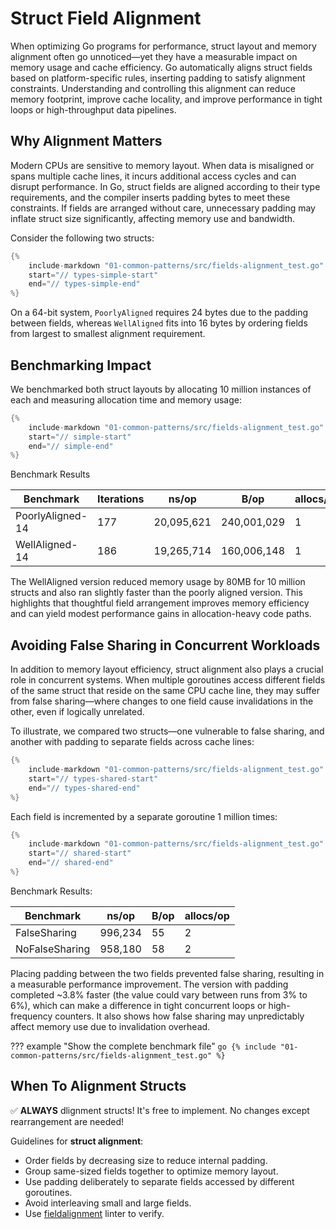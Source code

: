# Struct Field Alignment

When optimizing Go programs for performance, struct layout and memory alignment often go unnoticed—yet they have a measurable impact on memory usage and cache efficiency. Go automatically aligns struct fields based on platform-specific rules, inserting padding to satisfy alignment constraints. Understanding and controlling this alignment can reduce memory footprint, improve cache locality, and improve performance in tight loops or high-throughput data pipelines.

## Why Alignment Matters

Modern CPUs are sensitive to memory layout. When data is misaligned or spans multiple cache lines, it incurs additional access cycles and can disrupt performance. In Go, struct fields are aligned according to their type requirements, and the compiler inserts padding bytes to meet these constraints. If fields are arranged without care, unnecessary padding may inflate struct size significantly, affecting memory use and bandwidth.

Consider the following two structs:

```go
{%
    include-markdown "01-common-patterns/src/fields-alignment_test.go"
    start="// types-simple-start"
    end="// types-simple-end"
%}
```

On a 64-bit system, `PoorlyAligned` requires 24 bytes due to the padding between fields, whereas `WellAligned` fits into 16 bytes by ordering fields from largest to smallest alignment requirement.

## Benchmarking Impact

We benchmarked both struct layouts by allocating 10 million instances of each and measuring allocation time and memory usage:

```go
{%
    include-markdown "01-common-patterns/src/fields-alignment_test.go"
    start="// simple-start"
    end="// simple-end"
%}
```

Benchmark Results

| Benchmark              | Iterations | ns/op       | B/op        | allocs/op |
|------------------------|------------|-------------|-------------|------------|
| PoorlyAligned-14       | 177        | 20,095,621  | 240,001,029 | 1          |
| WellAligned-14         | 186        | 19,265,714  | 160,006,148 | 1          |

The WellAligned version reduced memory usage by 80MB for 10 million structs and also ran slightly faster than the poorly aligned version. This highlights that thoughtful field arrangement improves memory efficiency and can yield modest performance gains in allocation-heavy code paths.

## Avoiding False Sharing in Concurrent Workloads

In addition to memory layout efficiency, struct alignment also plays a crucial role in concurrent systems. When multiple goroutines access different fields of the same struct that reside on the same CPU cache line, they may suffer from false sharing—where changes to one field cause invalidations in the other, even if logically unrelated.

To illustrate, we compared two structs—one vulnerable to false sharing, and another with padding to separate fields across cache lines:

```go
{%
    include-markdown "01-common-patterns/src/fields-alignment_test.go"
    start="// types-shared-start"
    end="// types-shared-end"
%}
```

Each field is incremented by a separate goroutine 1 million times:


```go
{%
    include-markdown "01-common-patterns/src/fields-alignment_test.go"
    start="// shared-start"
    end="// shared-end"
%}
```

Benchmark Results:

| Benchmark              | ns/op     | B/op | allocs/op |
|------------------------|-----------|------|-----------|
| FalseSharing           |   996,234 | 55   | 2         |
| NoFalseSharing         |   958,180 | 58   | 2         |


Placing padding between the two fields prevented false sharing, resulting in a measurable performance improvement. The version with padding completed ~3.8% faster (the value could vary between runs from 3% to 6%), which can make a difference in tight concurrent loops or high-frequency counters. It also shows how false sharing may unpredictably affect memory use due to invalidation overhead.

??? example "Show the complete benchmark file"
    ```go
    {% include "01-common-patterns/src/fields-alignment_test.go" %}
    ```


## When To Alignment Structs

✅ **ALWAYS** dlignment structs! It's free to implement. No changes except rearrangement are needed!

Guidelines for **struct alignment**:

- Order fields by decreasing size to reduce internal padding.
- Group same-sized fields together to optimize memory layout.
- Use padding deliberately to separate fields accessed by different goroutines.
- Avoid interleaving small and large fields.
- Use [fieldalignment](https://pkg.go.dev/golang.org/x/tools/go/analysis/passes/fieldalignment) linter to verify.
